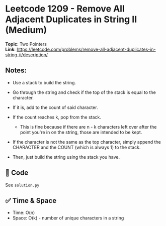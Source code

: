 # Leetcode 1209 - Remove All Adjacent Duplicates in String II (Medium)

**Topic**: Two Pointers  
**Link**: https://leetcode.com/problems/remove-all-adjacent-duplicates-in-string-ii/description/

## Notes: 
 - Use a stack to build the string. 
 - Go through the string and check if the top of the stack is equal to the character. 
 - If it is, add to the count of said character. 
 - If the count reaches k, pop from the stack. 
    - This is fine because if there are n - k characters left over after the point you're in on the string, those are intended to be kept. 
 - If the character is not the same as the top character, simply append the CHARACTER and the COUNT (which is always 1) to the stack. 

 - Then, just build the string using the stack you have. 

## 🧪 Code
See `solution.py`

## ✅ Time & Space
- Time: O(n)
- Space: O(k) - number of unique characters in a string